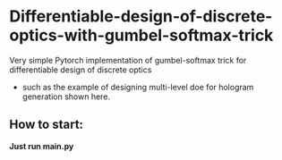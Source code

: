 # Differentiable-design-of-discrete-optics-with-gumbel-softmax-trick
Very simple Pytorch implementation of gumbel-softmax trick for differentiable design of discrete optics
- such as the example of designing multi-level doe for hologram generation shown here.

## How to start:

**Just run main.py**